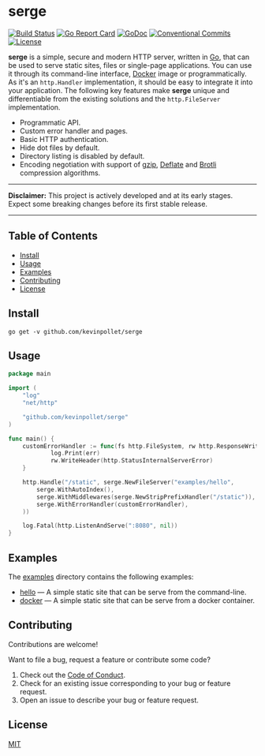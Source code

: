 # serge <!-- omit in toc -->

[![Build Status](https://github.com/kevinpollet/serge/workflows/build/badge.svg)](https://github.com/kevinpollet/serge/actions)
[![Go Report Card](https://goreportcard.com/badge/github.com/kevinpollet/serge)](https://goreportcard.com/report/github.com/kevinpollet/serge)
[![GoDoc](https://godoc.org/github.com/kevinpollet/serge?status.svg)](https://pkg.go.dev/github.com/kevinpollet/serge)
[![Conventional Commits](https://img.shields.io/badge/Conventional%20Commits-1.0.0-yellow.svg)](https://conventionalcommits.org)
[![License](https://img.shields.io/github/license/kevinpollet/serge)](./LICENSE.md)

**serge** is a simple, secure and modern HTTP server, written in [Go](https://go.dev/), that can be used to serve static sites, files or single-page applications. You can use it through its command-line interface, [Docker](https://www.docker.com/) image or programmatically. As it's an `http.Handler` implementation, it should be easy to integrate it into your application. The following key features make **serge** unique and differentiable from the existing solutions and the `http.FileServer` implementation.

- Programmatic API.
- Custom error handler and pages.
- Basic HTTP authentication.
- Hide dot files by default.
- Directory listing is disabled by default.
- Encoding negotiation with support of [gzip](https://www.gzip.org/), [Deflate](https://en.wikipedia.org/wiki/DEFLATE) and [Brotli](https://en.wikipedia.org/wiki/Brotli) compression algorithms.

<hr/>

**Disclaimer:** This project is actively developed and at its early stages. Expect some breaking changes before its first stable release.

<hr/>

## Table of Contents <!-- omit in toc -->

- [Install](#install)
- [Usage](#usage)
- [Examples](#examples)
- [Contributing](#contributing)
- [License](#license)

## Install

```
go get -v github.com/kevinpollet/serge
```

## Usage

```go
package main

import (
	"log"
	"net/http"

	"github.com/kevinpollet/serge"
)

func main() {
	customErrorHandler := func(fs http.FileSystem, rw http.ResponseWriter, err error) {
			log.Print(err)
			rw.WriteHeader(http.StatusInternalServerError)
	}

	http.Handle("/static", serge.NewFileServer("examples/hello",
		serge.WithAutoIndex(),
		serge.WithMiddlewares(serge.NewStripPrefixHandler("/static")),
		serge.WithErrorHandler(customErrorHandler),
	))

	log.Fatal(http.ListenAndServe(":8080", nil))
}
```

## Examples

The [examples](./examples) directory contains the following examples:

- [hello](./examples/hello) — A simple static site that can be serve from the command-line.
- [docker](./examples/docker) — A simple static site that can be serve from a docker container.

## Contributing

Contributions are welcome!

Want to file a bug, request a feature or contribute some code?

1. Check out the [Code of Conduct](./CODE_OF_CONDUCT.md).
2. Check for an existing issue corresponding to your bug or feature request.
3. Open an issue to describe your bug or feature request.

## License

[MIT](./LICENSE.md)
